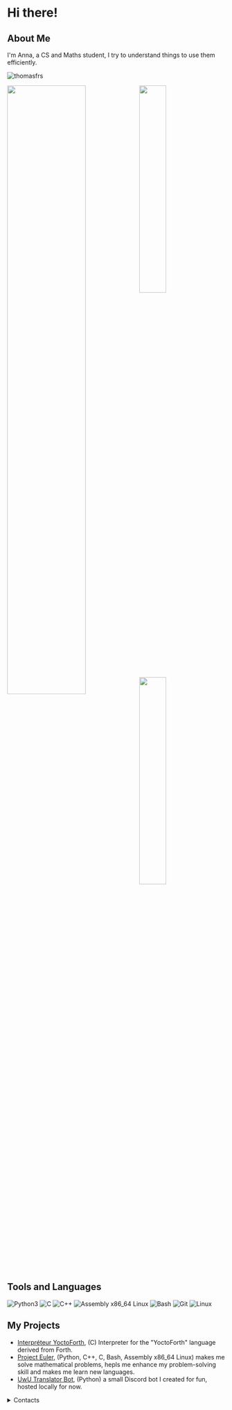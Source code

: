 # Hi there!
## About Me
I'm Anna, a CS and Maths student, I try to understand things to use them efficiently.

<p align="left"> <img src="https://komarev.com/ghpvc/?username=thomasfrs&label=Profile%20views&color=0e75b6&style=flat" alt="thomasfrs" /> </p>

<img style="width:60%" align="left" src="https://images3.alphacoders.com/940/thumb-1920-940522.png">

<img style="width: 35%" src="https://github-readme-stats.vercel.app/api?username=thomasfrs&show_icons=true&theme=gruvbox&hide_border=true">
<img style="width: 35%" src="https://github-readme-stats.vercel.app/api/top-langs/?username=ThomasFrs&hide_border=true&hide=stars&theme=gruvbox&show_icons=true&layout=compact">

## Tools and Languages
![Python3](https://img.shields.io/badge/-Py3-000000?style=for-the-badge&logo=Python&logoColor=blue)
![C](https://img.shields.io/badge/-C-000000?style=for-the-badge&logo=C&logoColor=gray)
![C++](https://img.shields.io/badge/-C++-000000?style=for-the-badge&logo=C%2B%2B&logoColor=red)
![Assembly x86_64 Linux](https://img.shields.io/badge/-Asm_x86_64-000000?style=for-the-badge&logo=Arm&logoColor=yellow)
![Bash](https://img.shields.io/badge/-Bash-000000?style=for-the-badge&logo=Shell&logoColor=green)
![Git](https://img.shields.io/badge/-Git-000000?style=for-the-badge&logo=Git&logoColor=red)
![Linux](https://img.shields.io/badge/-Linux-000000?style=for-the-badge&logo=Linux&logoColor=white)

## My Projects
- [Interpréteur YoctoForth](https://github.com/ThomasFrs/Interpreteur-YoctoForth), (C) Interpreter for the "YoctoForth" language derived from Forth.
- [Project Euler](https://github.com/thomasfrs/project-euler), (Python, C++, C, Bash, Assembly x86_64 Linux) makes me solve mathematical problems, hepls me enhance my problem-solving skill and makes me learn new languages.
- [UwU Translator Bot](https://github.com/thomasfrs/uwu-translator-bot), (Python) a small Discord bot I created for fun, hosted locally for now.

<details>
<summary>Contacts</summary>

</details>

<!---
ThomasFrs/ThomasFrs is a ✨ special ✨ repository because its `README.md` (this file) appears on your GitHub profile.
You can click the Preview link to take a look at your changes.
--->
